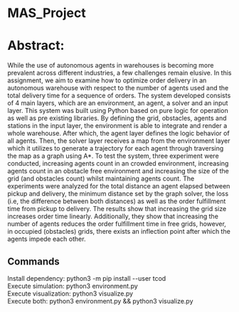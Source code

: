 # MAS_Project

# Abstract:
While the use of autonomous agents in warehouses is becoming more prevalent across different industries, a few challenges remain elusive. In this assignment, we aim to examine how to optimize order delivery in an autonomous warehouse with respect to the number of agents used and the total delivery time for a sequence of orders. The system developed consists of 4 main layers, which are an environment, an agent, a solver and an input layer. This system was built using Python based on pure logic for operation as well as pre existing libraries. By defining the grid, obstacles, agents and stations in the input layer, the environment is able to integrate and render a whole warehouse. After which, the agent layer defines the logic behavior of all agents. Then, the solver layer receives a map from the environment layer which it utilizes to generate a trajectory for each agent through traversing the map as a graph using A*. To test the system, three experiment were conducted, increasing agents count in an crowded environment, increasing agents count in an obstacle free environment and increasing the size of the grid (and obstacles count) whilst maintaining agents count. The experiments were analyzed for the total distance an agent elapsed between pickup and delivery, the minimum distance set by the graph solver, the loss (i.e, the difference between both distances) as well as the order fulfillment time from pickup to delivery. The results show that increasing the grid size increases order time linearly. Additionally, they show that increasing the number of agents reduces the order fulfillment time in free grids, however, in occupied (obstacles) grids, there exists an inflection point after which the agents impede each other. 


## Commands
Install dependency: python3 -m pip install --user tcod<br>
Execute simulation: python3 environment.py<br>
Execute visualization: python3 visualize.py<br>
Execute both: python3 environment.py && python3 visualize.py<br>
